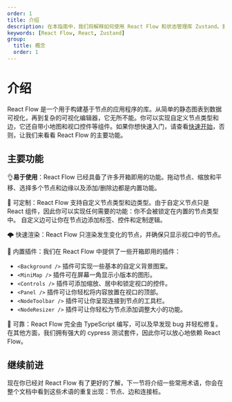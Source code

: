```yaml
---
order: 1
title: 介绍
description: 在本指南中，我们将解释如何使用 React Flow 和状态管理库 Zustand。我们将构建一个小应用程序，其中每个节点都有一个颜色选择器来更新其背景颜色。
keywords: [React Flow, React, Zustand]
group:
  title: 概念
  order: 1
---
```


# 介绍

React Flow 是一个用于构建基于节点的应用程序的库。从简单的静态图表到数据可视化，再到复杂的可视化编辑器，它无所不能。你可以实现自定义节点类型和边，它还自带小地图和视口控件等组件。如果你想快速入门，请查看[快速开始](/learn)，否则，让我们来看看 React Flow 的主要功能。

## 主要功能

👌**易于使用**：React Flow 已经具备了许多开箱即用的功能。拖动节点、缩放和平移、选择多个节点和边缘以及添加/删除边都是内置功能。

🎨 可定制：React Flow 支持自定义节点类型和边类型。由于自定义节点只是 React 组件，因此你可以实现任何需要的功能：你不会被锁定在内置的节点类型中。 自定义边可让你在节点边添加标签、控件和定制逻辑。

🌩 快速渲染：React Flow 只渲染发生变化的节点，并确保只显示视口中的节点。

🧩 内置插件：我们在 React Flow 中提供了一些开箱即用的插件：

- `<Background />` 插件可实现一些基本的自定义背景图案。
- `<MiniMap />` 插件可在屏幕一角显示小版本的图形。
- `<Controls />` 插件可添加缩放、居中和锁定视口的控件。
- `<Panel />` 插件可让你轻松将内容放置在视口的顶部。
- `<NodeToolbar />` 插件可让你呈现连接到节点的工具栏。
- `<NodeResizer />` 插件可让你轻松为节点添加调整大小的功能。

💪 可靠：React Flow 完全由 TypeScript 编写，可以及早发现 bug 并轻松修复。在其他方面，我们拥有强大的 cypress 测试套件，因此你可以放心地依赖 React Flow。

## 继续前进

现在你已经对 React Flow 有了更好的了解，下一节将介绍一些常用术语，你会在整个文档中看到这些术语的重复出现：节点、边和连接桩。
